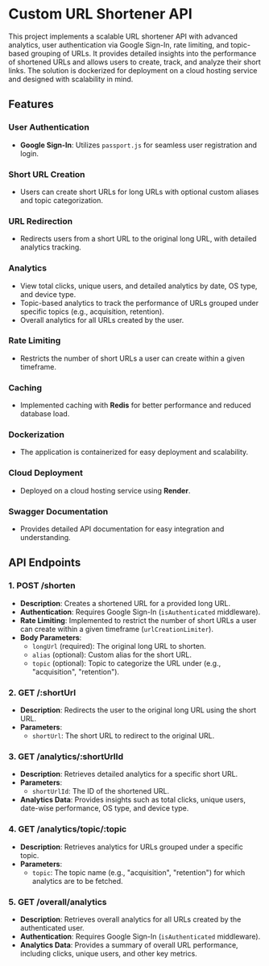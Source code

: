 # Custom URL Shortener API

This project implements a scalable URL shortener API with advanced analytics, user authentication via Google Sign-In, rate limiting, and topic-based grouping of URLs. It provides detailed insights into the performance of shortened URLs and allows users to create, track, and analyze their short links. The solution is dockerized for deployment on a cloud hosting service and designed with scalability in mind.

## Features

### User Authentication
- **Google Sign-In**: Utilizes `passport.js` for seamless user registration and login.

### Short URL Creation
- Users can create short URLs for long URLs with optional custom aliases and topic categorization.

### URL Redirection
- Redirects users from a short URL to the original long URL, with detailed analytics tracking.

### Analytics
- View total clicks, unique users, and detailed analytics by date, OS type, and device type.
- Topic-based analytics to track the performance of URLs grouped under specific topics (e.g., acquisition, retention).
- Overall analytics for all URLs created by the user.

### Rate Limiting
- Restricts the number of short URLs a user can create within a given timeframe.

### Caching
- Implemented caching with **Redis** for better performance and reduced database load.

### Dockerization
- The application is containerized for easy deployment and scalability.

### Cloud Deployment
- Deployed on a cloud hosting service using **Render**.

### Swagger Documentation
- Provides detailed API documentation for easy integration and understanding.

## API Endpoints

### 1. **POST /shorten**
- **Description**: Creates a shortened URL for a provided long URL.
- **Authentication**: Requires Google Sign-In (`isAuthenticated` middleware).
- **Rate Limiting**: Implemented to restrict the number of short URLs a user can create within a given timeframe (`urlCreationLimiter`).
- **Body Parameters**:
  - `longUrl` (required): The original long URL to shorten.
  - `alias` (optional): Custom alias for the short URL.
  - `topic` (optional): Topic to categorize the URL under (e.g., "acquisition", "retention").
  
### 2. **GET /:shortUrl**
- **Description**: Redirects the user to the original long URL using the short URL.
- **Parameters**: 
  - `shortUrl`: The short URL to redirect to the original URL.
  
### 3. **GET /analytics/:shortUrlId**
- **Description**: Retrieves detailed analytics for a specific short URL.
- **Parameters**:
  - `shortUrlId`: The ID of the shortened URL.
- **Analytics Data**: Provides insights such as total clicks, unique users, date-wise performance, OS type, and device type.

### 4. **GET /analytics/topic/:topic**
- **Description**: Retrieves analytics for URLs grouped under a specific topic.
- **Parameters**:
  - `topic`: The topic name (e.g., "acquisition", "retention") for which analytics are to be fetched.
  
### 5. **GET /overall/analytics**
- **Description**: Retrieves overall analytics for all URLs created by the authenticated user.
- **Authentication**: Requires Google Sign-In (`isAuthenticated` middleware).
- **Analytics Data**: Provides a summary of overall URL performance, including clicks, unique users, and other key metrics.
